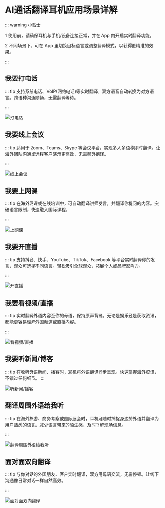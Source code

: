 # AI通话翻译耳机应用场景详解

::: warning <span class="badge">小贴士</span>

<span class="circle-badge">1</span> 使用前，请确保耳机与手机/设备连接正常，并在 App 内开启实时翻译功能。

<span class="circle-badge">2</span> 不同场景下，可在 App 里切换目标语言或调整翻译模式，以获得更精准的效果。

:::

## 我要打电话

::: tip 支持系统电话、VoIP(网络电话)等实时翻译，双方语音自动转换为对方语言。跨语种沟通顺畅，无需翻译等待。

:::

![打电话](https://bu.dusays.com/2025/01/08/677e275dd75cd.png)

## 我要线上会议

::: tip 适用于 Zoom、Teams、Skype 等会议平台，实现多人多语种即时翻译。让海外团队沟通或远程客户演示更高效，无需额外翻译。

:::

![线上会议](https://bu.dusays.com/2025/01/08/677e1a5398a8b.png)

## 我要上网课

::: tip 在海外网课或在线培训中，可自动翻译讲师发言，并翻译你提问的内容。突破语言限制，快速融入国际课程。

:::

![上网课](https://bu.dusays.com/2025/01/08/677e277b425a9.png)

## 我要开直播

::: tip 支持抖音、快手、YouTube、TikTok、Facebook 等平台实时翻译你的发言，观众可选择不同语言。轻松吸引全球观众，拓展个人或品牌影响力。

:::

![开直播](https://bu.dusays.com/2025/01/08/677e1a5b42343.png)

## 我要看视频/直播

::: tip 实时翻译外语内容至你的母语，保持原声背景。无论是娱乐还是获取资讯，都能更容易理解外国频道或直播内容。

:::

![看视频/直播](https://bu.dusays.com/2025/01/08/677e1a59e4c3a.png)

## 我要听新闻/博客

::: tip 在收听外语新闻、播客时，耳机将外语翻译同步呈现。快速掌握海外资讯，不错过任何细节。
:::

![听新闻/播客](https://bu.dusays.com/2025/01/08/677e1a5acbcd2.png)

## 翻译周围外语给我听

::: tip 在海外旅游、商务考察或国际展会时，耳机可随时捕捉身边的外语并翻译为用户熟悉的语言。减少语言带来的陌生感，及时了解现场信息。

:::

![翻译周围外语给我听](https://bu.dusays.com/2025/01/08/677e1a5a7cef1.png)

## 面对面双向翻译

::: tip 与你对话的外国朋友、客户实时翻译，双方用母语交流，无需停顿。让线下沟通像日常对话一样自然高效。

:::

![面对面双向翻译](https://bu.dusays.com/2025/01/08/677e1a5258089.png)
